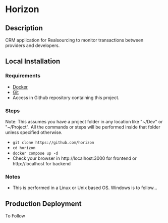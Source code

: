 # Horizon

## Description

CRM application for Realsourcing to monitor transactions between providers and developers.

## Local Installation

### Requirements

- [Docker](https://www.docker.com/)
- [Git](https://git-scm.com/)
- Access in Github repository containing this project.

### Steps

Note: This assumes you have a project folder in any location like "~/Dev" or "~/Project". All the
commands or steps will be performed inside that folder unless specified otherwise.

- ```git clone https://github.com/horizon```
- ```cd horizon```
- ```docker compose up -d```
- Check your browser in http://localhost:3000 for frontend or http://localhost for backend

### Notes

- This is performed in a Linux or Unix based OS. Windows is to follow...

## Production Deployment

To Follow
